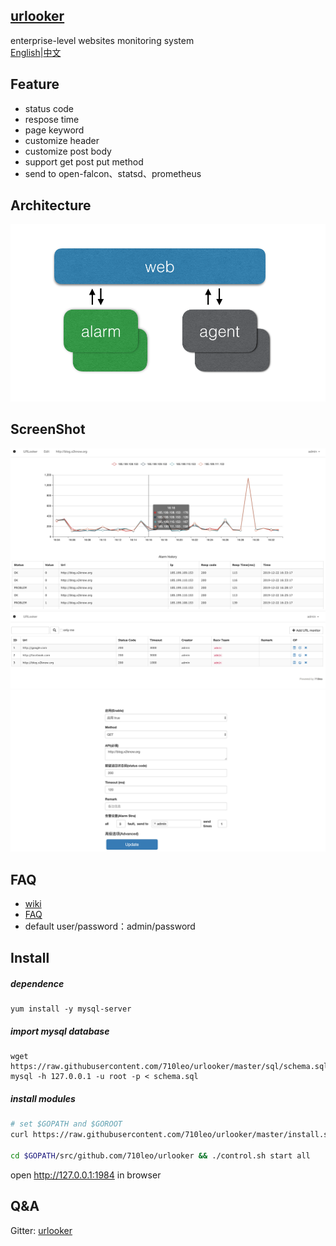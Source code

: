## [urlooker](https://github.com/710leo/urlooker)
enterprise-level websites monitoring system    
[English](https://github.com/710leo/urlooker)|[中文](https://github.com/710leo/urlooker/blob/master/readme_zh.md)

## Feature
- status code
- respose time
- page keyword 
- customize header
- customize post body
- support get post put method
- send to open-falcon、statsd、prometheus

## Architecture
![Architecture](img/urlooker_arch.png)

## ScreenShot

![](img/urlooker_en1.png)
![](img/urlooker_en2.png)
![stra](img/urlooker_stra.png)

## FAQ
- [wiki](https://github.com/710leo/urlooker/wiki)
- [FAQ](https://github.com/710leo/urlooker/wiki/FAQ)
- default user/password：admin/password

## Install
##### dependence
```
yum install -y mysql-server
```
##### import mysql database
```
wget https://raw.githubusercontent.com/710leo/urlooker/master/sql/schema.sql
mysql -h 127.0.0.1 -u root -p < schema.sql
```

##### install modules
```bash
# set $GOPATH and $GOROOT
curl https://raw.githubusercontent.com/710leo/urlooker/master/install.sh|bash

cd $GOPATH/src/github.com/710leo/urlooker && ./control.sh start all
```

open http://127.0.0.1:1984 in browser

## Q&A
Gitter: [urlooker](https://gitter.im/urllooker/community)
